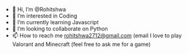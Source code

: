 - 👋 Hi, I’m @Rohitshwa
- 👀 I’m interested in Coding
- 🌱 I’m currently learning Javascript
- 💞️ I’m looking to collaborate on Python
- 📫 How to reach me rohitshwa2712@gmail.com (email
I love to play Valorant and Minecraft (feel free to ask me for a game)
<!---
Rohitshwa/Rohitshwa is a ✨ special ✨ repository because its `README.md` (this file) appears on your GitHub profile.
You can click the Preview link to take a look at your changes.
--->

